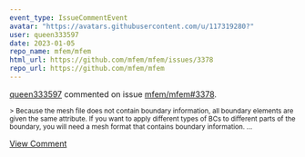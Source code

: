 ```yaml
---
event_type: IssueCommentEvent
avatar: "https://avatars.githubusercontent.com/u/117319280?"
user: queen333597
date: 2023-01-05
repo_name: mfem/mfem
html_url: https://github.com/mfem/mfem/issues/3378
repo_url: https://github.com/mfem/mfem
---
```


<a href='https://github.com/queen333597' target='_blank'>queen333597</a> commented on issue <a href='https://github.com/mfem/mfem/issues/3378' target='_blank'>mfem/mfem#3378</a>.

<small>> Because the mesh file does not contain boundary information, all boundary elements are given the same attribute. If you want to apply different types of BCs to different parts of the boundary, you will need a mesh format that contains boundary information....</small>

<a href='https://github.com/mfem/mfem/issues/3378' target='_blank'>View Comment</a>